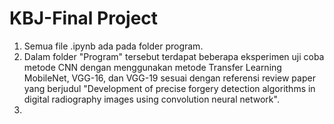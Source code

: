 # KBJ-Final Project

1) Semua file .ipynb ada pada folder program.
2) Dalam folder "Program" tersebut terdapat beberapa eksperimen uji coba metode CNN dengan menggunakan metode Transfer Learning MobileNet, VGG-16, dan VGG-19 sesuai dengan referensi review paper yang berjudul "Development of precise forgery detection algorithms in digital radiography images using convolution neural network".
3) 
